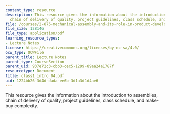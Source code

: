 ```yaml
---
content_type: resource
description: This resource gives the information about the introduction to assemblies,
  chain of delivery of quality, project guidelines, class schedule, and make-buy complexity.
file: /courses/2-875-mechanical-assembly-and-its-role-in-product-development-fall-2004/1224bb263d4ddadaee6b3d1a3d1d4ae6_class1_intro_04.pdf
file_size: 128146
file_type: application/pdf
learning_resource_types:
- Lecture Notes
license: https://creativecommons.org/licenses/by-nc-sa/4.0/
ocw_type: OCWFile
parent_title: Lecture Notes
parent_type: CourseSection
parent_uid: 937e72c3-cbb3-cec5-1299-89aa24a1787f
resourcetype: Document
title: class1_intro_04.pdf
uid: 1224bb26-3d4d-dada-ee6b-3d1a3d1d4ae6
---
```

This resource gives the information about the introduction to assemblies, chain of delivery of quality, project guidelines, class schedule, and make-buy complexity.